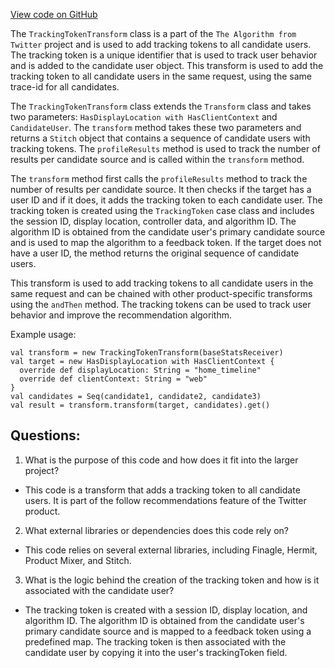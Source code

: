 [View code on GitHub](https://github.com/misbahsy/the-algorithm/follow-recommendations-service/common/src/main/scala/com/twitter/follow_recommendations/common/transforms/tracking_token/TrackingTokenTransform.scala)

The `TrackingTokenTransform` class is a part of the `The Algorithm from Twitter` project and is used to add tracking tokens to all candidate users. The tracking token is a unique identifier that is used to track user behavior and is added to the candidate user object. This transform is used to add the tracking token to all candidate users in the same request, using the same trace-id for all candidates. 

The `TrackingTokenTransform` class extends the `Transform` class and takes two parameters: `HasDisplayLocation with HasClientContext` and `CandidateUser`. The `transform` method takes these two parameters and returns a `Stitch` object that contains a sequence of candidate users with tracking tokens. The `profileResults` method is used to track the number of results per candidate source and is called within the `transform` method.

The `transform` method first calls the `profileResults` method to track the number of results per candidate source. It then checks if the target has a user ID and if it does, it adds the tracking token to each candidate user. The tracking token is created using the `TrackingToken` case class and includes the session ID, display location, controller data, and algorithm ID. The algorithm ID is obtained from the candidate user's primary candidate source and is used to map the algorithm to a feedback token. If the target does not have a user ID, the method returns the original sequence of candidate users.

This transform is used to add tracking tokens to all candidate users in the same request and can be chained with other product-specific transforms using the `andThen` method. The tracking tokens can be used to track user behavior and improve the recommendation algorithm. 

Example usage:

```
val transform = new TrackingTokenTransform(baseStatsReceiver)
val target = new HasDisplayLocation with HasClientContext {
  override def displayLocation: String = "home_timeline"
  override def clientContext: String = "web"
}
val candidates = Seq(candidate1, candidate2, candidate3)
val result = transform.transform(target, candidates).get()
```
## Questions: 
 1. What is the purpose of this code and how does it fit into the larger project? 
- This code is a transform that adds a tracking token to all candidate users. It is part of the follow recommendations feature of the Twitter product.

2. What external libraries or dependencies does this code rely on? 
- This code relies on several external libraries, including Finagle, Hermit, Product Mixer, and Stitch.

3. What is the logic behind the creation of the tracking token and how is it associated with the candidate user? 
- The tracking token is created with a session ID, display location, and algorithm ID. The algorithm ID is obtained from the candidate user's primary candidate source and is mapped to a feedback token using a predefined map. The tracking token is then associated with the candidate user by copying it into the user's trackingToken field.